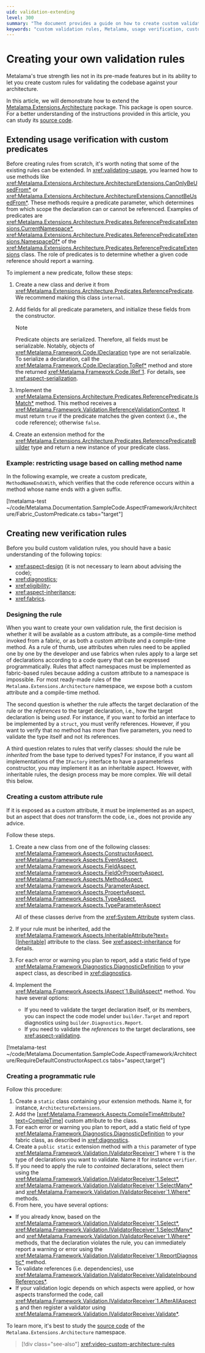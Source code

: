```yaml
---
uid: validation-extending
level: 300
summary: "The document provides a guide on how to create custom validation rules in Metalama, including extending usage verification with custom predicates and creating new verification rules."
keywords: "custom validation rules, Metalama, usage verification, custom predicates, Metalama.Extensions.Architecture, ReferencePredicate, validation rules, codebase validation"
---
```


# Creating your own validation rules

Metalama's true strength lies not in its pre-made features but in its ability to let you create custom rules for validating the codebase against your architecture.

In this article, we will demonstrate how to extend the [Metalama.Extensions.Architecture](https://www.nuget.org/packages/Metalama.Extensions.Architecture) package. This package is open source. For a better understanding of the instructions provided in this article, you can study its [source code](https://github.com/postsharp/Metalama.Extensions/tree/master/src/Metalama.Extensions.Architecture).

## Extending usage verification with custom predicates

Before creating rules from scratch, it's worth noting that some of the existing rules can be extended. In <xref:validating-usage>, you learned how to use methods like <xref:Metalama.Extensions.Architecture.ArchitectureExtensions.CanOnlyBeUsedFrom*> or <xref:Metalama.Extensions.Architecture.ArchitectureExtensions.CannotBeUsedFrom*>. These methods require a predicate parameter, which determines from which scope the declaration can or cannot be referenced. Examples of predicates are <xref:Metalama.Extensions.Architecture.Predicates.ReferencePredicateExtensions.CurrentNamespace*>, <xref:Metalama.Extensions.Architecture.Predicates.ReferencePredicateExtensions.NamespaceOf*> of the <xref:Metalama.Extensions.Architecture.Predicates.ReferencePredicateExtensions> class. The role of predicates is to determine whether a given code reference should report a warning.

To implement a new predicate, follow these steps:

1. Create a new class and derive it from <xref:Metalama.Extensions.Architecture.Predicates.ReferencePredicate>. We recommend making this class `internal`.
2. Add fields for all predicate parameters, and initialize these fields from the constructor.

    > [!NOTE]
    > Predicate objects are serialized. Therefore, all fields must be serializable. Notably, objects of <xref:Metalama.Framework.Code.IDeclaration> type are not serializable. To serialize a declaration, call the <xref:Metalama.Framework.Code.IDeclaration.ToRef*> method and store the returned <xref:Metalama.Framework.Code.IRef`1>. For details, see <xref:aspect-serialization>.

3. Implement the <xref:Metalama.Extensions.Architecture.Predicates.ReferencePredicate.IsMatch*> method. This method receives a <xref:Metalama.Framework.Validation.ReferenceValidationContext>. It must return `true` if the predicate matches the given context (i.e., the code reference); otherwise `false`.
4. Create an extension method for the <xref:Metalama.Extensions.Architecture.Predicates.ReferencePredicateBuilder> type and return a new instance of your predicate class.

### Example: restricting usage based on calling method name

In the following example, we create a custom predicate, `MethodNameEndsWith`, which verifies that the code reference occurs within a method whose name ends with a given suffix.

[!metalama-test ~/code/Metalama.Documentation.SampleCode.AspectFramework/Architecture/Fabric_CustomPredicate.cs tabs="target"]

## Creating new verification rules

Before you build custom validation rules, you should have a basic understanding of the following topics:

* <xref:aspect-design> (it is not necessary to learn about advising the code);
* <xref:diagnostics>;
* <xref:eligibility>;
* <xref:aspect-inheritance>;
* <xref:fabrics>.

### Designing the rule

When you want to create your own validation rule, the first decision is whether it will be available as a custom attribute, as a compile-time method invoked from a fabric, or as both a custom attribute and a compile-time method. As a rule of thumb, use attributes when rules need to be applied one by one by the developer and use fabrics when rules apply to a large set of declarations according to a code query that can be expressed programmatically. Rules that affect namespaces must be implemented as fabric-based rules because adding a custom attribute to a namespace is impossible. For most ready-made rules of the `Metalama.Extensions.Architecture` namespace, we expose both a custom attribute and a compile-time method.

The second question is whether the rule affects the target declaration of the rule or the _references_ to the target declaration, i.e., how the target declaration is being _used_. For instance, if you want to forbid an interface to be implemented by a `struct`, you must verify references. However, if you want to verify that no method has more than five parameters, you need to validate the type itself and not its references.

A third question relates to rules that verify classes: should the rule be _inherited_ from the base type to derived types? For instance, if you want all implementations of the `IFactory` interface to have a parameterless constructor, you may implement it as an inheritable aspect. However, with inheritable rules, the design process may be more complex. We will detail this below.

### Creating a custom attribute rule

If it is exposed as a custom attribute, it must be implemented as an aspect, but an aspect that does _not_ transform the code, i.e., does not provide any advice.

Follow these steps.

1. Create a new class from one of the following classes: <xref:Metalama.Framework.Aspects.ConstructorAspect>, <xref:Metalama.Framework.Aspects.EventAspect>, <xref:Metalama.Framework.Aspects.FieldAspect>, <xref:Metalama.Framework.Aspects.FieldOrPropertyAspect>, <xref:Metalama.Framework.Aspects.MethodAspect>, <xref:Metalama.Framework.Aspects.ParameterAspect>, <xref:Metalama.Framework.Aspects.PropertyAspect>, <xref:Metalama.Framework.Aspects.TypeAspect>, <xref:Metalama.Framework.Aspects.TypeParameterAspect>

   All of these classes derive from the <xref:System.Attribute> system class.

2. If your rule must be inherited, add the <xref:Metalama.Framework.Aspects.InheritableAttribute?text=[Inheritable]> attribute to the class. See <xref:aspect-inheritance> for details.

3. For each error or warning you plan to report, add a static field of type <xref:Metalama.Framework.Diagnostics.DiagnosticDefinition> to your aspect class, as described in  <xref:diagnostics>.

3. Implement the <xref:Metalama.Framework.Aspects.IAspect`1.BuildAspect*> method. You have several options:

    * If you need to validate the target declaration itself, or its members, you can inspect the code model under `builder.Target` and report diagnostics using `builder.Diagnostics.Report`.
    * If you need to validate the _references_ to the target declarations, see <xref:aspect-validating>.

[!metalama-test ~/code/Metalama.Documentation.SampleCode.AspectFramework/Architecture/RequireDefaultConstructorAspect.cs tabs="aspect,target"]

### Creating a programmatic rule

Follow this procedure:

1. Create a `static` class containing your extension methods. Name it, for instance, `ArchitectureExtensions`.
2. Add the [<xref:Metalama.Framework.Aspects.CompileTimeAttribute?text=CompileTime>] custom attribute to the class.
3. For each error or warning you plan to report, add a static field of type <xref:Metalama.Framework.Diagnostics.DiagnosticDefinition> to your fabric class, as described in <xref:diagnostics>.
4. Create a `public static` extension method with a `this` parameter of type <xref:Metalama.Framework.Validation.IValidatorReceiver`1> where `T` is the type of declarations you want to validate. Name it for instance `verifier`.
5. If you need to apply the rule to _contained_ declarations, select them using the  <xref:Metalama.Framework.Validation.IValidatorReceiver`1.Select*>,  <xref:Metalama.Framework.Validation.IValidatorReceiver`1.SelectMany*> and  <xref:Metalama.Framework.Validation.IValidatorReceiver`1.Where*> methods.
6. From here, you have several options:
 * If you already know, based on the <xref:Metalama.Framework.Validation.IValidatorReceiver`1.Select*>,  <xref:Metalama.Framework.Validation.IValidatorReceiver`1.SelectMany*> and  <xref:Metalama.Framework.Validation.IValidatorReceiver`1.Where*> methods, that the declaration violates the rule, you can immediately report a warning or error using the <xref:Metalama.Framework.Validation.IValidatorReceiver`1.ReportDiagnostic*> method.
 * To validate references (i.e. dependencies), use <xref:Metalama.Framework.Validation.IValidatorReceiver.ValidateInboundReferences*>.
 * If your validation logic depends on which aspects were applied, or how aspects transformed the code, call <xref:Metalama.Framework.Validation.IValidatorReceiver`1.AfterAllAspects> and then register a validator using  <xref:Metalama.Framework.Validation.IValidatorReceiver.Validate*>.

To learn more, it's best to study the [source code](https://github.com/postsharp/Metalama.Extensions/tree/HEAD/src/Metalama.Extensions.Architecture/Fabrics) of the `Metalama.Extensions.Architecture` namespace.

> [!div class="see-also"]
> <xref:video-custom-architecture-rules>


